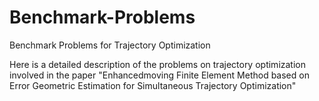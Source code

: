 # Benchmark-Problems

Benchmark Problems for Trajectory Optimization

Here is a detailed description of the problems on trajectory optimization involved in the paper "Enhancedmoving Finite Element Method based on Error Geometric Estimation for Simultaneous Trajectory Optimization"
